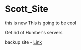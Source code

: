 # Scott_Site
this is new
This is going to be cool


Get rid of Humber's servers


backup site - <a href="https://scott-site.vercel.app/">Link <a>
